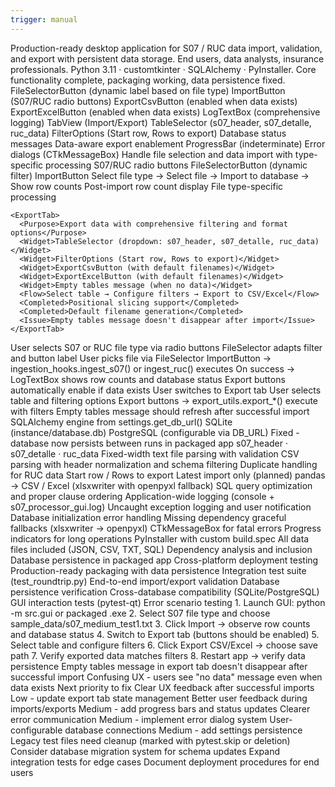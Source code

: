 ```yaml
---
trigger: manual
---
```


<GuiContext version="3">

  <!-- ───────────────────────── 1  PURPOSE & SCOPE ───────────────────────── -->
  <Purpose>
    <Goal>Production-ready desktop application for S07 / RUC data import, validation, and export with persistent data storage.</Goal>
    <Audience>End users, data analysts, insurance professionals.</Audience>
    <Stack>Python 3.11 · customtkinter · SQLAlchemy · PyInstaller.</Stack>
    <Status>Core functionality complete, packaging working, data persistence fixed.</Status>
  </Purpose>

  <!-- ──────────────────────── 2  MAIN SCREENS / WIDGETS ─────────────────── -->
  <Screens>
    <MainWindow file="src/gui/main_window.py">
      <Widget>FileSelectorButton (dynamic label based on file type)</Widget>
      <Widget>ImportButton (S07/RUC radio buttons)</Widget>
      <Widget>ExportCsvButton (enabled when data exists)</Widget>
      <Widget>ExportExcelButton (enabled when data exists)</Widget>
      <Widget>LogTextBox (comprehensive logging)</Widget>
      <Widget>TabView (Import/Export)</Widget>
      <Widget>TableSelector (s07_header, s07_detalle, ruc_data)</Widget>
      <Widget>FilterOptions (Start row, Rows to export)</Widget>
      <Completed>Database status messages</Completed>
      <Completed>Data-aware export enablement</Completed>
      <Planned>ProgressBar (indeterminate)</Planned>
      <Planned>Error dialogs (CTkMessageBox)</Planned>
    </MainWindow>
  </Screens>

  <!-- ─────────────────────────── 3  TABS ──────────────────────────── -->
  <Tabs>
    <ImportTab>
      <Purpose>Handle file selection and data import with type-specific processing</Purpose>
      <Widget>S07/RUC radio buttons</Widget>
      <Widget>FileSelectorButton (dynamic filter)</Widget>
      <Widget>ImportButton</Widget>
      <Flow>Select file type → Select file → Import to database → Show row counts</Flow>
      <Completed>Post-import row count display</Completed>
      <Completed>File type-specific processing</Completed>
    </ImportTab>
    
    <ExportTab>
      <Purpose>Export data with comprehensive filtering and format options</Purpose>
      <Widget>TableSelector (dropdown: s07_header, s07_detalle, ruc_data)</Widget>
      <Widget>FilterOptions (Start row, Rows to export)</Widget>
      <Widget>ExportCsvButton (with default filenames)</Widget>
      <Widget>ExportExcelButton (with default filenames)</Widget>
      <Widget>Empty tables message (when no data)</Widget>
      <Flow>Select table → Configure filters → Export to CSV/Excel</Flow>
      <Completed>Positional slicing support</Completed>
      <Completed>Default filename generation</Completed>
      <Issue>Empty tables message doesn't disappear after import</Issue>
    </ExportTab>
  </Tabs>

  <!-- ─────────────────────────── 4  EVENT FLOW ──────────────────────────── -->
  <EventFlow>
    <Step>User selects S07 or RUC file type via radio buttons</Step>
    <Step>FileSelector adapts filter and button label</Step>
    <Step>User picks file via FileSelector</Step>
    <Step>ImportButton → ingestion_hooks.ingest_s07() or ingest_ruc() executes</Step>
    <Step>On success → LogTextBox shows row counts and database status</Step>
    <Step>Export buttons automatically enable if data exists</Step>
    <Step>User switches to Export tab</Step>
    <Step>User selects table and filtering options</Step>
    <Step>Export buttons → export_utils.export_*() execute with filters</Step>
    <Issue>Empty tables message should refresh after successful import</Issue>
  </EventFlow>

  <!-- ───────────────────────── 5  DATA INTERACTION ──────────────────────── -->
  <DataInteraction>
    <Engine>SQLAlchemy engine from settings.get_db_url()</Engine>
    <Database>
      <Development>SQLite (instance/database.db)</Development>
      <Production>PostgreSQL (configurable via DB_URL)</Production>
      <Persistence>Fixed - database now persists between runs in packaged app</Persistence>
    </Database>
    <Tables>s07_header · s07_detalle · ruc_data</Tables>
    <Import>
      <S07>Fixed-width text file parsing with validation</S07>
      <RUC>CSV parsing with header normalization and schema filtering</RUC>
      <Completed>Duplicate handling for RUC data</Completed>
    </Import>
    <Export>
      <Options>
        <PositionalSlicing>Start row / Rows to export</PositionalSlicing>
        <HeaderFiltering>Latest import only (planned)</HeaderFiltering>
      </Options>
      <Formats>pandas → CSV / Excel (xlsxwriter with openpyxl fallback)</Formats>
      <Completed>SQL query optimization and proper clause ordering</Completed>
    </Export>
  </DataInteraction>

  <!-- ──────────────────────── 6  ERROR HANDLING ─────────────────────────── -->
  <ErrorHandling>
    <Completed>Application-wide logging (console + s07_processor_gui.log)</Completed>
    <Completed>Uncaught exception logging and user notification</Completed>
    <Completed>Database initialization error handling</Completed>
    <Completed>Missing dependency graceful fallbacks (xlsxwriter → openpyxl)</Completed>
    <Planned>CTkMessageBox for fatal errors</Planned>
    <Planned>Progress indicators for long operations</Planned>
  </ErrorHandling>

  <!-- ───────────────────────── 7  PACKAGING & DEPLOYMENT ─────────────────────────── -->
  <Packaging>
    <Tool>PyInstaller with custom build.spec</Tool>
    <Completed>All data files included (JSON, CSV, TXT, SQL)</Completed>
    <Completed>Dependency analysis and inclusion</Completed>
    <Completed>Database persistence in packaged app</Completed>
    <Completed>Cross-platform deployment testing</Completed>
    <Status>Production-ready packaging with data persistence</Status>
  </Packaging>

  <!-- ───────────────────────── 8  TESTING & VALIDATION ─────────────────────────── -->
  <Testing>
    <Completed>Integration test suite (test_roundtrip.py)</Completed>
    <Completed>End-to-end import/export validation</Completed>
    <Completed>Database persistence verification</Completed>
    <Completed>Cross-database compatibility (SQLite/PostgreSQL)</Completed>
    <Planned>GUI interaction tests (pytest-qt)</Planned>
    <Planned>Error scenario testing</Planned>
  </Testing>

  <!-- ───────────────────────── 9  DEMO WORKFLOW ─────────────────────────── -->
  <Workflow>
    <Step>1. Launch GUI: python -m src.gui or packaged .exe</Step>
    <Step>2. Select S07 file type and choose sample_data/s07_medium_test1.txt</Step>
    <Step>3. Click Import → observe row counts and database status</Step>
    <Step>4. Switch to Export tab (buttons should be enabled)</Step>
    <Step>5. Select table and configure filters</Step>
    <Step>6. Click Export CSV/Excel → choose save path</Step>
    <Step>7. Verify exported data matches filters</Step>
    <Step>8. Restart app → verify data persistence</Step>
  </Workflow>

  <!-- ─────────────────────── 10  CURRENT ISSUES & PRIORITIES ─────────────────────────────── -->
  <CurrentIssues>
    <Critical>
      <Issue>Empty tables message in export tab doesn't disappear after successful import</Issue>
      <Impact>Confusing UX - users see "no data" message even when data exists</Impact>
      <Status>Next priority to fix</Status>
    </Critical>
  </CurrentIssues>

  <NextSteps priority="high">
    <Item>
      <Title>Fix empty tables message refresh</Title>
      <Benefit>Clear UX feedback after successful imports</Benefit>
      <Effort>Low - update export tab state management</Effort>
    </Item>
    <Item>
      <Title>Progress indicators for long operations</Title>
      <Benefit>Better user feedback during imports/exports</Benefit>
      <Effort>Medium - add progress bars and status updates</Effort>
    </Item>
    <Item>
      <Title>Error dialogs with CTkMessageBox</Title>
      <Benefit>Clearer error communication</Benefit>
      <Effort>Medium - implement error dialog system</Effort>
    </Item>
    <Item>
      <Title>Persistent DB-URL settings</Title>
      <Benefit>User-configurable database connections</Benefit>
      <Effort>Medium - add settings persistence</Effort>
    </Item>
  </NextSteps>

  <!-- ─────────────────────── 11  TECHNICAL DEBT & CLEANUP ─────────────────────────────── -->
  <TechnicalDebt>
    <Item>Legacy test files need cleanup (marked with pytest.skip or deletion)</Item>
    <Item>Consider database migration system for schema updates</Item>
    <Item>Expand integration tests for edge cases</Item>
    <Item>Document deployment procedures for end users</Item>
  </TechnicalDebt>

</GuiContext> 